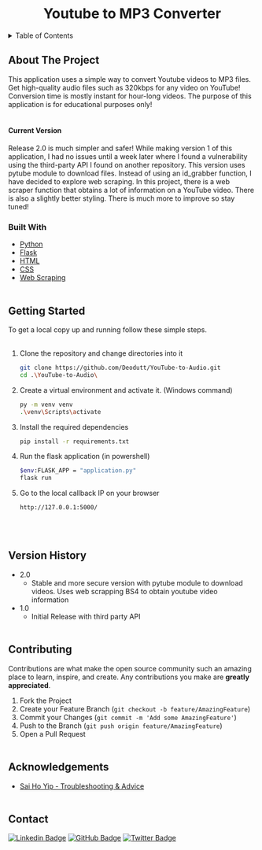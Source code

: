 <!-- TABLE OF CONTENTS -->
<h1 align="center">Youtube to MP3 Converter</h1>

 <details style="display: inline-block" pen="open">
  <summary> Table of Contents</summary>
  <ol>
    <li>
      <a href="#about-the-project">About The Project</a>
      <ul>
        <li><a href="#current-version">Current Version</a></li>
        <li><a href="#built-with">Built With</a></li>
      </ul>
    </li>
    <li><a href="#getting-started">Getting Started</a></li>
    <li><a href="#contributing">Contributing</a></li>
    <li><a href="#contact">Contact</a></li>
    <li><a href="#acknowledgements">Acknowledgements</a></li>
  </ol>
</details>
<br/>

## About The Project

This application uses a simple way to convert Youtube videos to MP3 files. Get high-quality audio files such as 320kbps for any video on YouTube! Conversion time is mostly instant for hour-long videos. The purpose of this application is for educational purposes only!
<br/><br/>


#### Current Version

Release 2.0 is much simpler and safer! While making version 1 of this application, I had no issues until a week later where I found a vulnerability using the third-party API I found on another repository. This version uses pytube module to download files. Instead of using an id_grabber function, I have decided to explore web scraping. In this project, there is a web scraper function that obtains a lot of information on a YouTube video. There is also a slightly better styling. There is much more to improve so stay tuned!
<br/>

### Built With

- [Python](https://www.python.org/)
- [Flask](https://flask.palletsprojects.com/en/2.0.x/)
- [HTML](https://www.w3schools.com/html/default.asp)
- [CSS](https://www.w3schools.com/css/default.asp)
- [Web Scraping](https://en.wikipedia.org/wiki/Web_scraping)
<br/><br/>


## Getting Started

To get a local copy up and running follow these simple steps.
<br/><br/>

1. Clone the repository and change directories into it
   ```sh
   git clone https://github.com/Deodutt/YouTube-to-Audio.git
   cd .\YouTube-to-Audio\
   ```

2. Create a virtual environment and activate it. (Windows command)
   ```sh
   py -m venv venv
   .\venv\Scripts\activate
   ```

3. Install the required dependencies
   ```sh
   pip install -r requirements.txt
   ```

4. Run the flask application (in powershell)
   ```sh
   $env:FLASK_APP = "application.py"
   flask run
   ```

5. Go to the local callback IP on your browser
   ```sh
   http://127.0.0.1:5000/
   ```
   
<br/><br/>


## Version History
* 2.0
    * Stable and more secure version with pytube module to download videos. Uses web scrapping BS4 to obtain youtube video information
* 1.0
    * Initial Release with third party API
<br/><br/>


## Contributing

Contributions are what make the open source community such an amazing place to learn, inspire, and create. Any contributions you make are **greatly appreciated**.

1. Fork the Project
2. Create your Feature Branch (`git checkout -b feature/AmazingFeature`)
3. Commit your Changes (`git commit -m 'Add some AmazingFeature'`)
4. Push to the Branch (`git push origin feature/AmazingFeature`)
5. Open a Pull Request
<br/><br/>


## Acknowledgements

- [Sai Ho Yip - Troubleshooting & Advice](https://www.linkedin.com/in/saihoyip/)
<br/><br/>

## Contact

[![Linkedin Badge](https://img.shields.io/badge/-Ricardo%20Deodutt-blue?style=flat-square&logo=Linkedin&logoColor=white&link=https://www.linkedin.com/in/rixardo/)](https://www.linkedin.com/in/rixardo/)   [![GitHub Badge](https://img.shields.io/badge/-Deodutt-black?style=flat-square&logo=GitHub&logoColor=white&link=https://www.github.com/Deodutt)](https://www.github.com/Deodutt)    [![Twitter Badge](https://img.shields.io/badge/-@RixardoDe-1ca0f1?style=flat-square&labelColor=1ca0f1&logo=twitter&logoColor=white&link=https://www.twitter.com/RixardoDe)](https://www.twitter.com/RixardoDe)
